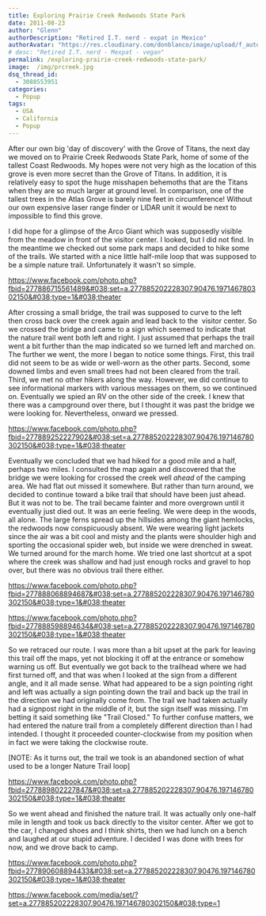 ```yaml
---
title: Exploring Prairie Creek Redwoods State Park
date: 2011-08-23
author: "Glenn"
authorDescription: "Retired I.T. nerd - expat in Mexico"
authorAvatar: "https://res.cloudinary.com/donblanco/image/upload/f_auto,q_auto/Vagabondians/avatar-small.png"
# desc: "Retired I.T. nerd - Mexpat - vegan"
permalink: /exploring-prairie-creek-redwoods-state-park/
image:  /img/prcreek.jpg
dsq_thread_id:
  - 3088553951
categories:
  - Popup
tags:
  - USA
  - California
  - Popup
---
```

After our own big 'day of discovery' with the Grove of Titans, the next day we moved on to Prairie Creek Redwoods State Park, home of some of the tallest Coast Redwoods. My hopes were not very high as the location of this grove is even more secret than the Grove of Titans. In addition, it is relatively easy to spot the huge misshapen behemoths that are the Titans when they are so much larger at ground level. In comparison, one of the tallest trees in the Atlas Grove is barely nine feet in circumference! Without our own expensive laser range finder or LIDAR unit it would be next to impossible to find this grove.

I did hope for a glimpse of the Arco Giant which was supposedly visible from the meadow in front of the visitor center. I looked, but I did not find. In the meantime we checked out some park maps and decided to hike some of the trails. We started with a nice little half-mile loop that was supposed to be a simple nature trail. Unfortunately it wasn't so simple.

https://www.facebook.com/photo.php?fbid=277886715561489&#038;set=a.277885202228307.90476.197146780302150&#038;type=1&#038;theater

After crossing a small bridge, the trail was supposed to curve to the left then cross back over the creek again and lead back to the  visitor center. So we crossed the bridge and came to a sign which seemed to indicate that the nature trail went both left and right. I just assumed that perhaps the trail went a bit further than the map indicated so we turned left and marched on. The further we went, the more I began to notice some things. First, this trail did not seem to be as wide or well-worn as the other parts. Second, some downed limbs and even small trees had not been cleared from the trail. Third, we met no other hikers along the way. However, we did continue to see informational markers with various messages on them, so we continued on. Eventually we spied an RV on the other side of the creek. I knew that there was a campground over there, but I thought it was past the bridge we were looking for. Nevertheless, onward we pressed.

https://www.facebook.com/photo.php?fbid=277889252227902&#038;set=a.277885202228307.90476.197146780302150&#038;type=1&#038;theater

Eventually we concluded that we had hiked for a good mile and a half, perhaps two miles. I consulted the map again and discovered that the bridge we were looking for crossed the creek well *ahead* of the camping area. We had flat out missed it somewhere. But rather than turn around, we decided to continue toward a bike trail that should have been just ahead. But it was not to be. The trail became fainter and more overgrown until it eventually just died out. It was an eerie feeling. We were deep in the woods, all alone. The large ferns spread up the hillsides among the giant hemlocks, the redwoods now conspicuously absent. We were wearing light jackets since the air was a bit cool and misty and the plants were shoulder high and sporting the occasional spider web, but inside we were drenched in sweat. We turned around for the march home. We tried one last shortcut at a spot where the creek was shallow and had just enough rocks and gravel to hop over, but there was no obvious trail there either.

https://www.facebook.com/photo.php?fbid=277888068894687&#038;set=a.277885202228307.90476.197146780302150&#038;type=1&#038;theater

https://www.facebook.com/photo.php?fbid=277888598894634&#038;set=a.277885202228307.90476.197146780302150&#038;type=1&#038;theater

So we retraced our route. I was more than a bit upset at the park for leaving this trail off the maps, yet not blocking it off at the entrance or somehow warning us off. But eventually we got back to the trailhead where we had first turned off, and that was when I looked at the sign from a different angle, and it all made sense. What had appeared to be a sign pointing right and left was actually a sign pointing down the trail and back up the trail in the direction we had originally come from. The trail we had taken actually had a signpost right in the middle of it, but the sign itself was missing. I'm betting it said something like "Trail Closed." To further confuse matters, we had entered the nature trail from a completely different direction than I had intended. I thought it proceeded counter-clockwise from my position when in fact we were taking the clockwise route.

[NOTE: As it turns out, the trail we took is an abandoned section of what used to be a longer Nature Trail loop]

https://www.facebook.com/photo.php?fbid=277889802227847&#038;set=a.277885202228307.90476.197146780302150&#038;type=1&#038;theater

So we went ahead and finished the nature trail. It was actually only one-half mile in length and took us back directly to the visitor center. After we got to the car, I changed shoes and I think shirts, then we had lunch on a bench and laughed at our stupid adventure. I decided I was done with trees for now, and we drove back to camp.

https://www.facebook.com/photo.php?fbid=277890608894433&#038;set=a.277885202228307.90476.197146780302150&#038;type=1&#038;theater

https://www.facebook.com/media/set/?set=a.277885202228307.90476.197146780302150&#038;type=1